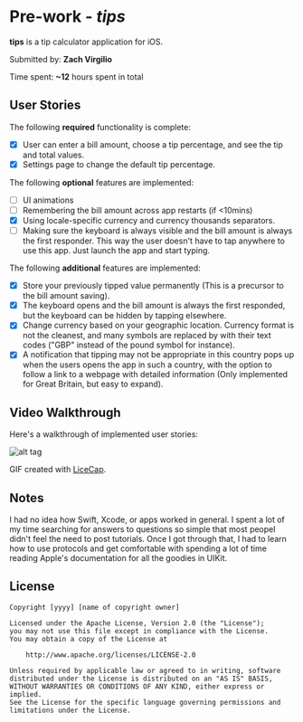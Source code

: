 # Pre-work - *tips*

**tips** is a tip calculator application for iOS.

Submitted by: **Zach Virgilio**

Time spent: **~12** hours spent in total

## User Stories

The following **required** functionality is complete:

* [x] User can enter a bill amount, choose a tip percentage, and see the tip and total values.
* [x] Settings page to change the default tip percentage.

The following **optional** features are implemented:
* [ ] UI animations
* [ ] Remembering the bill amount across app restarts (if <10mins) 
* [x] Using locale-specific currency and currency thousands separators.
* [ ] Making sure the keyboard is always visible and the bill amount is always the first responder. This way the user doesn't have to tap anywhere to use this app. Just launch the app and start typing.

The following **additional** features are implemented:

- [x] Store your previously tipped value permanently (This is a precursor to the bill amount saving).
- [x] The keyboard opens and the bill amount is always the first responded, but the keyboard can be hidden by tapping elsewhere.
- [x] Change currency based on your geographic location.  Currency format is not the cleanest, and many symbols are replaced by with their text codes ("GBP" instead of the pound symbol for instance).
- [x] A notification that tipping may not be appropriate in this country pops up when the users opens the app in such a country, with the option to follow a link to a webpage with detailed information (Only implemented for Great Britain, but easy to expand).

## Video Walkthrough 

Here's a walkthrough of implemented user stories:

![alt tag](https://raw.github.com/zvirgilio/Hello-Git/master/tipWalkthrough2Loc.gif)

GIF created with [LiceCap](http://www.cockos.com/licecap/).

## Notes

I had no idea how Swift, Xcode, or apps worked in general.  I spent a lot of my time searching for answers to questions so simple that most peopel didn't feel the need to post tutorials. Once I got through that, I had to learn how to use protocols and get comfortable with spending a lot of time reading Apple's documentation for all the goodies in UIKit.

## License

    Copyright [yyyy] [name of copyright owner]

    Licensed under the Apache License, Version 2.0 (the "License");
    you may not use this file except in compliance with the License.
    You may obtain a copy of the License at

        http://www.apache.org/licenses/LICENSE-2.0

    Unless required by applicable law or agreed to in writing, software
    distributed under the License is distributed on an "AS IS" BASIS,
    WITHOUT WARRANTIES OR CONDITIONS OF ANY KIND, either express or implied.
    See the License for the specific language governing permissions and
    limitations under the License.
